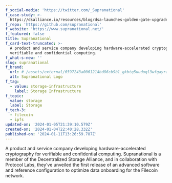 ```yaml
---
f_social-media: 'https://twitter.com/_Supranational'
f_case-study: >-
  https://dsalliance.io/resources/blog/dsa-launches-golden-gate-upgrade-reducing-decentralized-storage-costs-by-40-percent
f_repo: 'https://github.com/supranational'
f_website: 'https://www.supranational.net/'
f_featured: false
title: Supranational
f_card-text-truncated: >-
  A product and service company developing hardware-accelerated cryptography for
  verifiable and confidential computing.
f_what-s-new: ''
slug: supranational
f_brand:
  url: # /assets/external/6597243a0061214bd86cb9b1_gkbtq5uuduql3wfgayraupovzkfhcxrwdk6iqhtmili.png
  alt: Supranational Logo
f_tag:
  - value: storage-infrastructure
    label: Storage Infrastructure
f_topic:
  value: storage
  label: Storage
f_tech-3:
  - filecoin
  - ipfs
updated-on: '2024-01-05T21:39:10.579Z'
created-on: '2024-01-04T22:40:28.332Z'
published-on: '2024-01-11T13:26:59.787Z'
---
```


A product and service company developing hardware-accelerated cryptography for verifiable and confidential computing. Supranational is a member of the Decentralized Storage Alliance, and in collaboration with Protocol Labs, they’ve unveiled the first release of an advanced software and reference configuration to optimize data onboarding for the Filecoin network.
